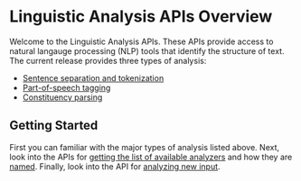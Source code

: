 <!-- 
NavPath: Linguistic Analysis API
LinkLabel: Overview
Url: Linguistic-Analysis-API/documentation/overview
Weight: 100
-->

# Linguistic Analysis APIs Overview

Welcome to the Linguistic Analysis APIs.
These APIs provide access to natural langauge processing (NLP) tools that identify the structure of text.
The current release provides three types of analysis:

 - [Sentence separation and tokenization](SentsepTokenize.md)
 - [Part-of-speech tagging](PosTagging.md)
 - [Constituency parsing](Parsing.md)

## Getting Started

First you can familiar with the major types of analysis listed above.
Next, look into the APIs for [getting the list of available analyzers](Analyzers.md) and how they are [named](AnalyzerNames.md).
Finally, look into the API for [analyzing new input](Analyze.md).
